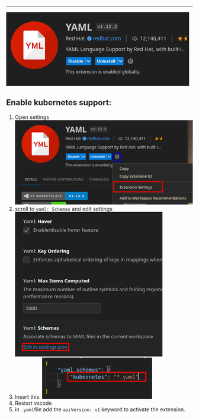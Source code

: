 ***
![Pasted image 20230522113017](docs/docker/resources/Pasted%20image%2020230522113017.png)

## Enable kubernetes support:
1. Open settings
![Pasted image 20230522113237](docs/docker/resources/Pasted%20image%2020230522113237.png)
2. scroll to `yaml: Schemas` and edit settings
   ![Pasted image 20230522113355](docs/docker/resources/Pasted%20image%2020230522113355.png)
3. Insert this:
   ![Pasted image 20230522113929](docs/docker/resources/Pasted%20image%2020230522113929.png)
4. Restart vscode
5. in `.yaml`file add the `apiVersion: v1` keyword to activate the extension.